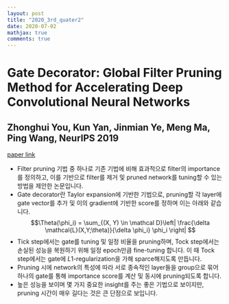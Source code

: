 ```yaml
---
layout: post
title: "2020_3rd_quater2"
date: 2020-07-02
mathjax: true
comments: true
---
```


# Gate Decorator: Global Filter Pruning Method for Accelerating Deep Convolutional Neural Networks
## Zhonghui You, Kun Yan, Jinmian Ye, Meng Ma, Ping Wang, NeurIPS 2019
[paper link](https://arxiv.org/abs/1909.08174)
- Filter pruning 기법 중 하나로 기존 기법에 비해 효과적으로 filter의 importance를 정의하고, 이를 기반으로 filter를 제거 및 pruned network를 tuning할 수 있는 방법을 제안한 논문입니다.
- Gate decorator란 Taylor expansion에 기반한 기법으로, pruning할 각 layer에 gate vector를 추가 및 이의 gradient에 기반한 score를 정하며 이는 아래와 같습니다.
$$\Theta(\phi_i) = \sum_{(X, Y) \in \mathcal D}\left| \frac{\delta \mathcal{L}(X,Y;\theta)}{\delta \phi_i} \phi_i \right| $$
- Tick step에서는 gate를 tuning 및 일정 비율을 pruning하며, Tock step에서는 손실된 성능을 복원하기 위해 일정 epoch만큼 fine-tuning 합니다. 이 때 Tock step에서는 gate에 *L*1-regularization을 가해 sparce해지도록 만듭니다.
- Pruning 시에 network의 특성에 따라 서로 종속적인 layer들을 group으로 묶어 하나의 gate를 통해 importance score를 계산 및 동시에 pruning되도록 합니다.
- 높은 성능을 보이며 몇 가지 중요한 insight를 주는 좋은 기법으로 보이지만, pruning 시간이 매우 길다는 것은 큰 단점으로 보입니다.



